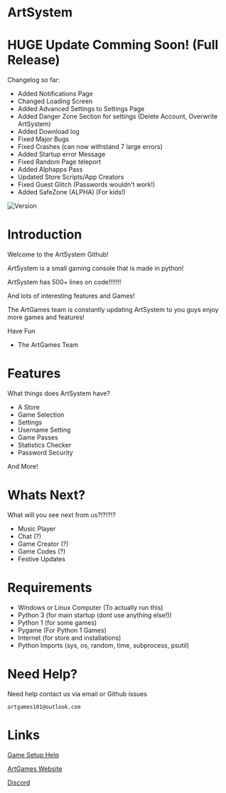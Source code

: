 # ArtSystem

# HUGE Update Comming Soon! (Full Release)

Changelog so far:

* Added Notifications Page
* Changed Loading Screen
* Added Advanced Settings to Settings Page
* Added Danger Zone Section for settings (Delete Account, Overwrite ArtSystem)
* Added Download log
* Fixed Major Bugs
* Fixed Crashes (can now withstand 7 large errors)
* Added Startup error Message
* Fixed Random Page teleport
* Added Alphapps Pass
* Updated Store Scripts/App Creators
* Fixed Guest Glitch (Passwords wouldn't work!)
* Added SafeZone  (ALPHA) (For kids!)

![Version](https://img.shields.io/badge/Version-v1.9-blue.svg?style=social)

# Introduction

Welcome to the ArtSystem Github!

ArtSystem is a small gaming console that is made in python!

ArtSystem has 500+ lines on code!!!!!!!

And lots of interesting features and Games!

The ArtGames team is constantly updating ArtSystem to you guys enjoy more games
and features!

Have Fun

- The ArtGames Team

# Features

What things does ArtSystem have?

* A Store
* Game Selection
* Settings
* Username Setting
* Game Passes
* Statistics Checker
* Password Security

And More!


# Whats Next?
What will you see next from us?!?!?!?

* Music Player
* Chat (?)
* Game Creator (?)
* Game Codes (?)
* Festive Updates

# Requirements

* Windows or Linux Computer  (To actually run this)
* Python 3 (for main startup (dont use anything else!))
* Python 1 (for some games)
* Pygame (For Python 1 Games)
* Internet (for store and installations)
* Python Imports (sys, os, random, time, subprocess, psutil)

# Need Help?

Need help contact us via email or Github issues

`artgames101@outlook.com`


# Links

[Game Setup Help](https://github.com/ArtGames101/ArtSystem/wiki)


[ArtGames Website](http://artgames101.webstarts.com/)


[Discord](https://discord.gg/ThYkXk4)
